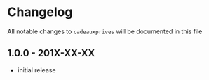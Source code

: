 # Changelog

All notable changes to `cadeauxprives` will be documented in this file

## 1.0.0 - 201X-XX-XX

- initial release
